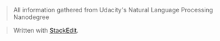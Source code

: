 > All information gathered from Udacity's Natural Language Processing Nanodegree




> Written with [StackEdit](https://stackedit.io/).
<!--stackedit_data:
eyJoaXN0b3J5IjpbLTE1OTU2MDIwMDhdfQ==
-->